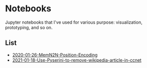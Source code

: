 # Notebooks
Jupyter notebooks that I've used for various purpose: visualization, prototyping, and so on.

## List
- [2020-01-26-MemN2N-Position-Encoding](notebooks/2020-01-26-MemN2N-Position-Encoding.ipynb)
- [2021-01-18-Use-Pyserini-to-remove-wikipedia-article-in-ccnet](notebooks/2021-01-18-Use-Pyserini-to-remove-wikipedia-article-in-ccnet.ipynb)
